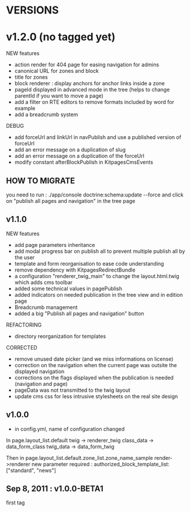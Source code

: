 VERSIONS
========

v1.2.0 (no tagged yet)
======================
NEW features
* action render for 404 page for easing navigation for admins
* canonical URL for zones and block
* title for zones
* block renderer : display anchors for anchor links inside a zone
* pageId displayed in advanced mode in the tree (helps to change parentId if you want to move a page)
* add a filter on RTE editors to remove formats included by word for example
* add a breadcrumb system

DEBUG
* add forceUrl and linkUrl in navPublish and use a published version of forceUrl
* add an error message on a duplication of slug
* add an error message on a duplication of the forceUrl
* modify constant afterBlockPublish in KitpagesCmsEvents

HOW TO MIGRATE
--------------
you need to run : ./app/console doctrine:schema:update --force
and click on "publish all pages and navigation" in the tree page

v1.1.0
------
NEW features
* add page parameters inheritance
* add modal progress bar on publish all to prevent multiple publish all by the user
* template and form reorganisation to ease code understanding
* remove dependency with KitpagesRedirectBundle
* a configuration "renderer_twig_main" to change the layout.html.twig which adds cms toolbar
* added some technical values in pagePublish
* added indicators on needed publication in the tree view and in edition page
* Breadcrumb management
* added a big "Publish all pages and navigation" button

REFACTORING
* directory reorganization for templates

CORRECTED
* remove unused date picker (and we miss informations on license)
* correction on the navigation when the current page was outsite the displayed navigation
* corrections on the flags displayed when the publication is needed (navigation and page)
* pageData was not transmitted to the twig layout
* update cms css for less intrusive stylesheets on the real site design

v1.0.0
------
* in config.yml, name of configuration changed

In page.layout_list.default
    twig -> renderer_twig
    class_data -> data_form_class
    twig_data -> data_form_twig

Then in page.layout_list.default.zone_list.zone_name_sample
    render->renderer
    new parameter required : authorized_block_template_list: ["standard", "news"]


Sep 8, 2011 : v1.0.0-BETA1
---------------------------
first tag


